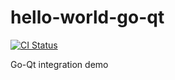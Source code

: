 # hello-world-go-qt

[![CI Status](https://github.com/pasdam/hello-world-go-qt/workflows/Continuous%20integration/badge.svg)](https://github.com/pasdam/hello-world-go-qt/actions)

Go-Qt integration demo

